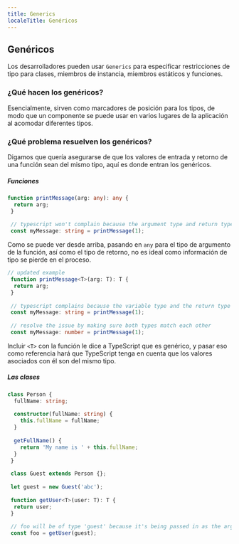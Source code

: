 ```yaml
---
title: Generics
localeTitle: Genéricos
---
```

## Genéricos

Los desarrolladores pueden usar `Generics` para especificar restricciones de tipo para clases, miembros de instancia, miembros estáticos y funciones.

### ¿Qué hacen los genéricos?

Esencialmente, sirven como marcadores de posición para los tipos, de modo que un componente se puede usar en varios lugares de la aplicación al acomodar diferentes tipos.

### ¿Qué problema resuelven los genéricos?

Digamos que quería asegurarse de que los valores de entrada y retorno de una función sean del mismo tipo, aquí es donde entran los genéricos.

##### Funciones

```typescript
function printMessage(arg: any): any { 
  return arg; 
 } 
 
 // typescript won't complain because the argument type and return type aren't being typed properly 
 const myMessage: string = printMessage(1); 
```

Como se puede ver desde arriba, pasando en `any` para el tipo de argumento de la función, así como el tipo de retorno, no es ideal como información de tipo se pierde en el proceso.

```typescript
// updated example 
 function printMessage<T>(arg: T): T { 
  return arg; 
 } 
 
 // typescript complains because the variable type and the return type of the function don't match 
 const myMessage: string = printMessage(1); 
 
 // resolve the issue by making sure both types match each other 
 const myMessage: number = printMessage(1); 
```

Incluir `<T>` con la función le dice a TypeScript que es genérico, y pasar eso como referencia hará que TypeScript tenga en cuenta que los valores asociados con él son del mismo tipo.

##### Las clases

```typescript
class Person { 
  fullName: string; 
 
  constructor(fullName: string) { 
    this.fullName = fullName; 
  } 
 
  getFullName() { 
    return 'My name is ' + this.fullName; 
  } 
 } 
 
 class Guest extends Person {}; 
 
 let guest = new Guest('abc'); 
 
 function getUser<T>(user: T): T { 
  return user; 
 } 
 
 // foo will be of type 'guest' because it's being passed in as the argument 
 const foo = getUser(guest); 

```